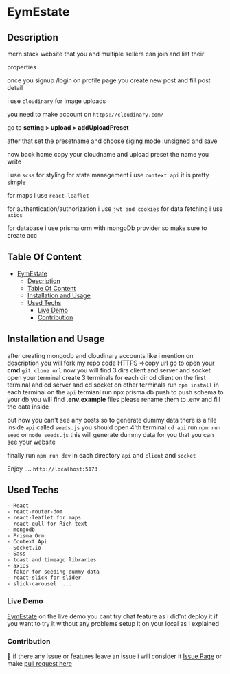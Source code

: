 # EymEstate

## Description
mern stack website that you and multiple sellers can join and list their 

properties 

once you signup /login on profile page you create new post and fill post detail 

i use `cloudinary` for image uploads

you need to make account on `https://cloudinary.com/`

go to **setting > upload > addUploadPreset**

after that set the presetname and choose siging mode :unsigned and save 

now back home copy your cloudname and upload preset the name you write

i use `scss` for styling for state management i use `context api` it is pretty simple 

for maps i use `react-leaflet`

for authentication/authorization i use `jwt and cookies` for data fetching i use `axios` 

for database i use prisma orm with mongoDb provider so make sure to create acc 




## Table Of Content
- [EymEstate](#eymestate)
  - [Description](#description)
  - [Table Of Content](#table-of-content)
  - [Installation and Usage](#installation-and-usage)
  - [Used Techs](#used-techs)
    - [Live Demo](#live-demo)
    - [Contribution](#contribution)



## Installation and Usage
after creating mongodb and cloudinary accounts like i mention on  [description](#description)
you will fork my repo  code HTTPS =>copy url 
go to open your **cmd** `git clone url`
now you will find 3 dirs client and server and socket open your terminal create 3 terminals for each dir cd client on the first terminal and cd server and cd socket on other terminals run `npm install` in each terminal on the `api` termianl run npx prisma db push to push schema to your db
you will find **.env.example** files please rename them to .env and fill the data inside 

but now you can't see any posts so to generate dummy data 
there is a file inside `api` called `seeds.js`
you should open 4'th terminal `cd api` run `npm run seed` or `node seeds.js` this will generate dummy data for you that you can see your website  

finally run `npm run dev` in each directory `api` and `client` and `socket`

Enjoy .... `http://localhost:5173` 

## Used Techs
    - React 
    - react-router-dom
    - react-leaflet for maps
    - react-qull for Rich text 
    - mongodb
    - Prisma Orm 
    - Context Api
    - Socket.io
    - Sass 
    - toast and timeago libraries
    - axios
    - faker for seeding dummy data 
    - react-slick for slider
    - slick-carousel  ...


### Live Demo 
[EymEstate](https://eym-real-estate-ui.vercel.app/)
on the live demo you cant try chat feature as i did'nt deploy it if you want to try it without any problems setup it on your local as i explained
### Contribution
🤝
if there any issue or features leave an issue i will consider it [Issue Page](https://github.com/ELIASyASSER/eymRealEstate/issues)
or make [pull request here ](https://github.com/ELIASyASSER/eymRealEstate/pulls)
